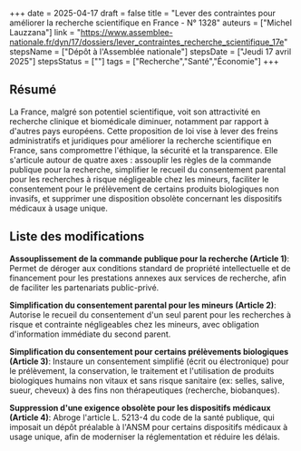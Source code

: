 +++
date = 2025-04-17
draft = false
title = "Lever des contraintes pour améliorer la recherche scientifique en France - N° 1328"
auteurs = ["Michel Lauzzana"]
link = "https://www.assemblee-nationale.fr/dyn/17/dossiers/lever_contraintes_recherche_scientifique_17e"
stepsName = ["Dépôt à l'Assemblée nationale"]
stepsDate = ["Jeudi 17 avril 2025"]
stepsStatus = [""]
tags = ["Recherche","Santé","Économie"]
+++

## Résumé

La France, malgré son potentiel scientifique, voit son attractivité en recherche clinique et biomédicale diminuer, notamment par rapport à d'autres pays européens. Cette proposition de loi vise à lever des freins administratifs et juridiques pour améliorer la recherche scientifique en France, sans compromettre l'éthique, la sécurité et la transparence. Elle s'articule autour de quatre axes : assouplir les règles de la commande publique pour la recherche, simplifier le recueil du consentement parental pour les recherches à risque négligeable chez les mineurs, faciliter le consentement pour le prélèvement de certains produits biologiques non invasifs, et supprimer une disposition obsolète concernant les dispositifs médicaux à usage unique.

## Liste des modifications

**Assouplissement de la commande publique pour la recherche (Article 1)**: Permet de déroger aux conditions standard de propriété intellectuelle et de financement pour les prestations annexes aux services de recherche, afin de faciliter les partenariats public-privé.

**Simplification du consentement parental pour les mineurs (Article 2)**: Autorise le recueil du consentement d'un seul parent pour les recherches à risque et contrainte négligeables chez les mineurs, avec obligation d'information immédiate du second parent.

**Simplification du consentement pour certains prélèvements biologiques (Article 3)**: Instaure un consentement simplifié (écrit ou électronique) pour le prélèvement, la conservation, le traitement et l'utilisation de produits biologiques humains non vitaux et sans risque sanitaire (ex: selles, salive, sueur, cheveux) à des fins non thérapeutiques (recherche, biobanques).

**Suppression d'une exigence obsolète pour les dispositifs médicaux (Article 4)**: Abroge l'article L. 5213-4 du code de la santé publique, qui imposait un dépôt préalable à l'ANSM pour certains dispositifs médicaux à usage unique, afin de moderniser la réglementation et réduire les délais.

